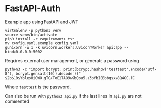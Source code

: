 # FastAPI-Auth
Example app using FastAPI and JWT

```
virtualenv -p python3 venv
source venv/bin/activate
pip3 install -r requirements.txt
mv config.yaml.example config.yaml
gunicorn -w 1 -k uvicorn.workers.UvicornWorker api:app --bind=0.0.0.0:5002
```

Requires external user management, or generate a password using
```
python3 -c "import bcrypt; print(bcrypt.hashpw('testtest'.encode('utf-8'), bcrypt.gensalt(10)).decode())"
$2b$10$YbleoHiOWO.gTG/ToE1TAO9wGbQou5.u3bfbIEBbbqsx/8Q4GC.FC
```
Where `testtest` is the password.

Can also be run with `python3 api.py` if the last lines in `api.py` are not commented